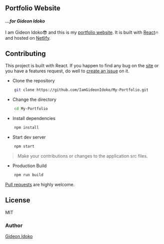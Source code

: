## Portfolio Website

#### _...for Gideon Idoko_

I am Gideon Idoko😎 and this is my [portfolio website](https://gideonidoko.netlify.app). It is built with [React](https://reactjs.org)🔥 and hosted on [Netlify](https://www.netlify.com).


## Contributing

This project is built with React. If you happen to find any bug on the [site](https://gideonidoko.netlify.app) or you have a features request, do well to [create an issue](https://github.com/IamGideonIdoko/My-Portfolio/issues) on it.

* Clone the repository 

```bash
    git clone https://github.com/IamGideonIdoko/My-Portfolio.git
```

* Change the directory

```bash
    cd My-Portfolio
```

* Install dependencies

```bash
    npm install
```

* Start dev server

```bash
    npm start
```

> Make your contributions or changes to the application src files.


* Production Build

```bash
    npm run build
```

[Pull requests](https://github.com/IamGideonIdoko/My-Portfolio/pulls) are highly welcome.

## License

MIT

### Author
[Gideon Idoko](https://github.com/IamGideonIdoko)